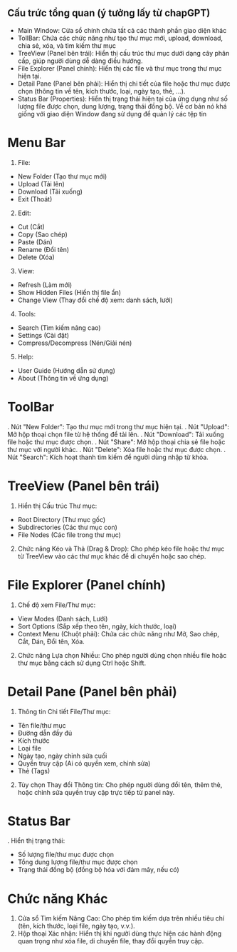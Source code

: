 ## Cấu trức tổng quan (ý tưởng lấy từ chapGPT)
- Main Window: Cửa sổ chính chứa tất cả các thành phần giao diện khác
- TollBar: Chứa các chức năng như tạo thư mục mới, upload, download, chia sẻ, xóa, và tìm kiếm thư mục
- TreeView (Panel bên trái): Hiển thị cấu trúc thư mục dưới dạng cây phân cấp, giúp người dùng dễ dàng điều hướng.
- File Explorer (Panel chính): Hiển thị các file và thư mục trong thư mục hiện tại.
- Detail Pane (Panel bên phải): Hiển thị chi tiết của file hoặc thư mục được chọn (thông tin về tên, kích thước, loại, ngày tạo, thẻ, ...).
- Status Bar (Properties): Hiển thị trạng thái hiện tại của ứng dụng như số lượng file được chọn, dung lượng, trạng thái đồng bộ.
  Về cơ bản nó khá giống với giao diện Window đang sử dụng để quản lý các tệp tin

# Menu Bar 
1. File:
  - New Folder (Tạo thư mục mới)
  - Upload (Tải lên)
  - Download (Tải xuống)
  - Exit (Thoát)
2. Edit:
  - Cut (Cắt)
  - Copy (Sao chép)
  - Paste (Dán)
  - Rename (Đổi tên)
  - Delete (Xóa)
3. View:
  - Refresh (Làm mới)
  - Show Hidden Files (Hiển thị file ẩn)
  - Change View (Thay đổi chế độ xem: danh sách, lưới)
4. Tools:
  - Search (Tìm kiếm nâng cao)
  - Settings (Cài đặt)
  - Compress/Decompress (Nén/Giải nén)
5. Help:
  - User Guide (Hướng dẫn sử dụng)
  - About (Thông tin về ứng dụng)
# ToolBar
. Nút "New Folder": Tạo thư mục mới trong thư mục hiện tại.
. Nút "Upload": Mở hộp thoại chọn file từ hệ thống để tải lên.
. Nút "Download": Tải xuống file hoặc thư mục được chọn.
. Nút "Share": Mở hộp thoại chia sẻ file hoặc thư mục với người khác.
. Nút "Delete": Xóa file hoặc thư mục được chọn.
. Nút "Search": Kích hoạt thanh tìm kiếm để người dùng nhập từ khóa.
# TreeView (Panel bên trái)
1. Hiển thị Cấu trúc Thư mục:
  - Root Directory (Thư mục gốc)
  - Subdirectories (Các thư mục con)
  - File Nodes (Các file trong thư mục)
2. Chức năng Kéo và Thả (Drag & Drop): Cho phép kéo file hoặc thư mục từ TreeView vào các thư mục khác để di chuyển hoặc sao chép.
# File Explorer (Panel chính)
1. Chế độ xem File/Thư mục:
  - View Modes (Danh sách, Lưới)
  - Sort Options (Sắp xếp theo tên, ngày, kích thước, loại)
  - Context Menu (Chuột phải): Chứa các chức năng như Mở, Sao chép, Cắt, Dán, Đổi tên, Xóa.
2. Chức năng Lựa chọn Nhiều: Cho phép người dùng chọn nhiều file hoặc thư mục bằng cách sử dụng Ctrl hoặc Shift.
# Detail Pane (Panel bên phải)
1. Thông tin Chi tiết File/Thư mục:
  - Tên file/thư mục
  - Đường dẫn đầy đủ
  - Kích thước
  - Loại file
  - Ngày tạo, ngày chỉnh sửa cuối
  - Quyền truy cập (Ai có quyền xem, chỉnh sửa)
  - Thẻ (Tags)
2. Tùy chọn Thay đổi Thông tin: Cho phép người dùng đổi tên, thêm thẻ, hoặc chỉnh sửa quyền truy cập trực tiếp từ panel này.
# Status Bar
. Hiển thị trạng thái:
  - Số lượng file/thư mục được chọn
  - Tổng dung lượng file/thư mục được chọn
  - Trạng thái đồng bộ (đồng bộ hóa với đám mây, nếu có)
# Chức năng Khác
1. Cửa sổ Tìm kiếm Nâng Cao: Cho phép tìm kiếm dựa trên nhiều tiêu chí (tên, kích thước, loại file, ngày tạo, v.v.).
2. Hộp thoại Xác nhận: Hiển thị khi người dùng thực hiện các hành động quan trọng như xóa file, di chuyển file, thay đổi quyền truy cập.





